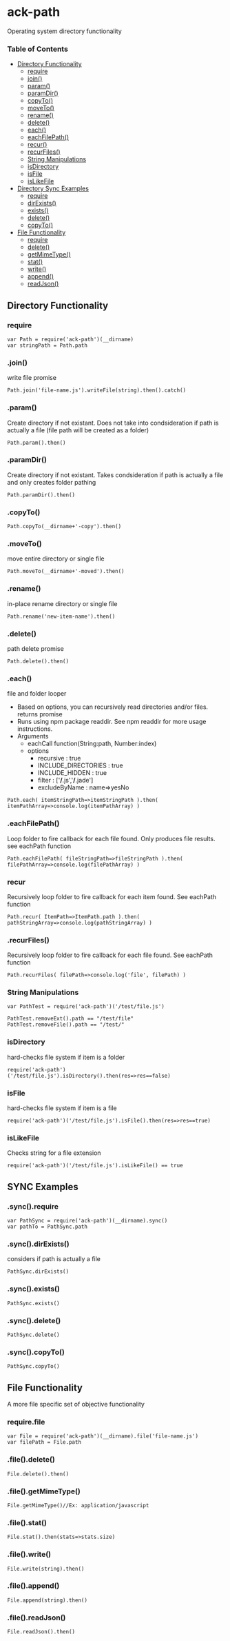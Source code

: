 # ack-path
Operating system directory functionality

### Table of Contents
- [Directory Functionality](#directory-functionality)
  - [require](#require)
  - [join()](#join)
  - [param()](#param)
  - [paramDir()](#paramdir)
  - [copyTo()](#copyto)
  - [moveTo()](#moveto)
  - [rename()](#rename)
  - [delete()](#delete)
  - [each()](#each)
  - [eachFilePath()](#eachfilepath)
  - [recur()](#recur)
  - [recurFiles()](#recurfiles)
  - [String Manipulations](#string-manipulations)
  - [isDirectory](#isdirectory)
  - [isFile](#isfile)
  - [isLikeFile](#islikefile)
- [Directory Sync Examples](#directory-sync-examples)
  - [require](#syncrequire)
  - [dirExists()](#syncdirexists)
  - [exists()](#syncexists)
  - [delete()](#syncdelete)
  - [copyTo()](#synccopyTo)
- [File Functionality](#file-functionality)
  - [require](#requirefile)
  - [delete()](#file.delete)
  - [getMimeType()](#filegetmimetype)
  - [stat()](#filestat)
  - [write()](#filewrite)
  - [append()](#fileappend)
  - [readJson()](#filereadjson)


## Directory Functionality

### require
```
var Path = require('ack-path')(__dirname)
var stringPath = Path.path
```

### .join()
write file promise
```
Path.join('file-name.js').writeFile(string).then().catch()
```

### .param()
Create directory if not existant. Does not take into condsideration if path is actually a file (file path will be created as a folder)
```
Path.param().then()
```

### .paramDir()
Create directory if not existant. Takes condsideration if path is actually a file and only creates folder pathing
```
Path.paramDir().then()
```

### .copyTo()
```
Path.copyTo(__dirname+'-copy').then()
```

### .moveTo()
move entire directory or single file
```
Path.moveTo(__dirname+'-moved').then()
```

### .rename()
in-place rename directory or single file
```
Path.rename('new-item-name').then()
```

### .delete()
path delete promise
```
Path.delete().then()
```

### .each()
file and folder looper

- Based on options, you can recursively read directories and/or files. returns promise
- Runs using npm package readdir. See npm readdir for more usage instructions.
- Arguments
  - eachCall function(String:path, Number:index)
  - options
    - recursive : true
    - INCLUDE_DIRECTORIES : true
    - INCLUDE_HIDDEN : true
    - filter : ['**/**.js','**/**.jade']
    - excludeByName : name=>yesNo
```
Path.each( itemStringPath=>itemStringPath ).then( itemPathArray=>console.log(itemPathArray) )
```


### .eachFilePath()
Loop folder to fire callback for each file found. Only produces file results. see eachPath function
```
Path.eachFilePath( fileStringPath=>fileStringPath ).then( filePathArray=>console.log(filePathArray) )
```

### recur
Recursively loop folder to fire callback for each item found. See eachPath function
```
Path.recur( ItemPath=>ItemPath.path ).then( pathStringArray=>console.log(pathStringArray) )
```

### .recurFiles()
Recursively loop folder to fire callback for each file found. See eachPath function
```
Path.recurFiles( filePath=>console.log('file', filePath) )
```

### String Manipulations
```
var PathTest = require('ack-path')('/test/file.js')

PathTest.removeExt().path == "/test/file"
PathTest.removeFile().path == "/test/"
```

### isDirectory
hard-checks file system if item is a folder
```
require('ack-path')('/test/file.js').isDirectory().then(res=>res==false)
```

### isFile
hard-checks file system if item is a file
```
require('ack-path')('/test/file.js').isFile().then(res=>res==true)
```

### isLikeFile
Checks string for a file extension
```
require('ack-path')('/test/file.js').isLikeFile() == true
```

## SYNC Examples

### .sync().require
```
var PathSync = require('ack-path')(__dirname).sync()
var pathTo = PathSync.path
```

### .sync().dirExists()
considers if path is actually a file
```
PathSync.dirExists()
```

### .sync().exists()
```
PathSync.exists()
```

### .sync().delete()
```
PathSync.delete()
```

### .sync().copyTo()
```
PathSync.copyTo()
```

## File Functionality
A more file specific set of objective functionality

### require.file
```
var File = require('ack-path')(__dirname).file('file-name.js')
var filePath = File.path
```

### .file().delete()
```
File.delete().then()
```

### .file().getMimeType()
```
File.getMimeType()//Ex: application/javascript
```

### .file().stat()
```
File.stat().then(stats=>stats.size)
```

### .file().write()
```
File.write(string).then()
```

### .file().append()
```
File.append(string).then()
```

### .file().readJson()
```
File.readJson().then()
```
